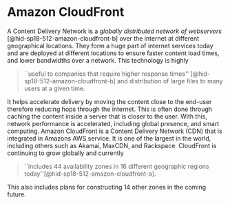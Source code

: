 Amazon CloudFront
=================

A Content Delivery Network is a *globally distributed network of
webservers* [@hid-sp18-512-amazon-cloudfront-b] over the internet at
different geographical locations. They form a huge part of internet
services today and are deployed at different locations to ensure faster
content load times, and lower bandwidths over a network. This technology
is highly

> ``useful to companies that require higher response
> times'' [@hid-sp18-512-amazon-cloudfront-b] and distribution of
> large files to many users at a given time.

It helps accelerate delivery by
moving the content close to the end-user therefore reducing hops through
the internet. This is often done through caching the content inside a
server that is closer to the user. With this, network performance is
accelerated, including global presence, and smart computing. Amazon
CloudFront is a Content Delivery Network (CDN) that is integrated in
Amazons AWS service. It is one of the largest in the world, including
others such as Akamai, MaxCDN, and Rackspace. CloudFront is continuing
to grow globally and currently

> ``includes 44 availability zones in 16 different geographic regions
> today''[@hid-sp18-512-amazon-cloudfront-a].


This also includes plans for constructing 14 other zones in the coming
future.
